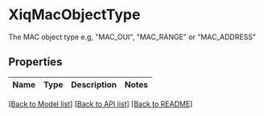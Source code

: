 # XiqMacObjectType

The MAC object type e.g, \"MAC_OUI\", \"MAC_RANGE\" or \"MAC_ADDRESS\"
## Properties
Name | Type | Description | Notes
------------ | ------------- | ------------- | -------------

[[Back to Model list]](../README.md#documentation-for-models) [[Back to API list]](../README.md#documentation-for-api-endpoints) [[Back to README]](../README.md)


